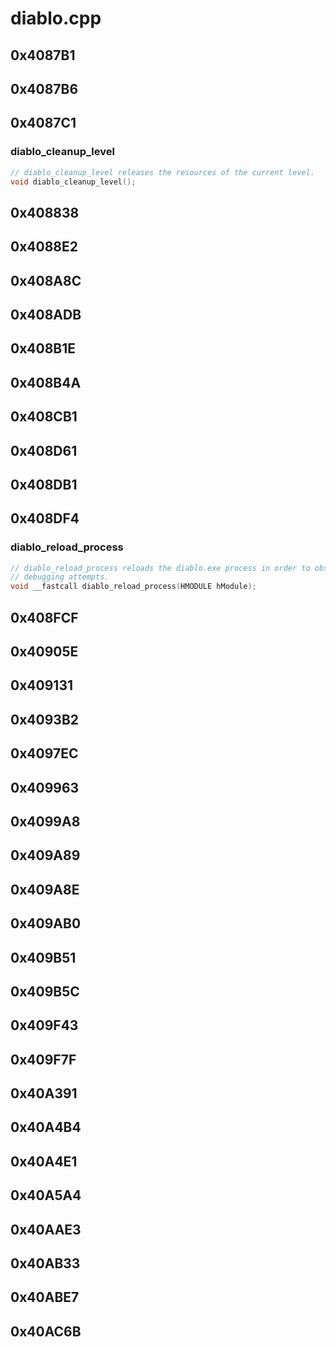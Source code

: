 # diablo.cpp

## 0x4087B1

## 0x4087B6

## 0x4087C1

### diablo_cleanup_level

```c
// diablo_cleanup_level releases the resources of the current level.
void diablo_cleanup_level();
```

## 0x408838

## 0x4088E2

## 0x408A8C

## 0x408ADB

## 0x408B1E

## 0x408B4A

## 0x408CB1

## 0x408D61

## 0x408DB1

## 0x408DF4

### diablo_reload_process

```c
// diablo_reload_process reloads the diablo.exe process in order to obstruct
// debugging attempts.
void __fastcall diablo_reload_process(HMODULE hModule);
```

## 0x408FCF

## 0x40905E

## 0x409131

## 0x4093B2

## 0x4097EC

## 0x409963

## 0x4099A8

## 0x409A89

## 0x409A8E

## 0x409AB0

## 0x409B51

## 0x409B5C

## 0x409F43

## 0x409F7F

## 0x40A391

## 0x40A4B4

## 0x40A4E1

## 0x40A5A4

## 0x40AAE3

## 0x40AB33

## 0x40ABE7

## 0x40AC6B
